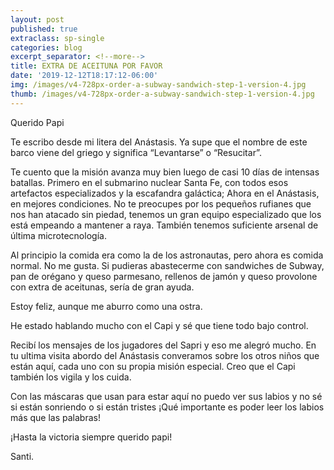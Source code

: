 ```yaml
---
layout: post
published: true
extraclass: sp-single
categories: blog
excerpt_separator: <!--more-->
title: EXTRA DE ACEITUNA POR FAVOR
date: '2019-12-12T18:17:12-06:00'
img: /images/v4-728px-order-a-subway-sandwich-step-1-version-4.jpg
thumb: /images/v4-728px-order-a-subway-sandwich-step-1-version-4.jpg
---
```

Querido Papi

Te escribo desde mi litera del Anástasis. Ya supe que el nombre de este barco viene del griego y significa “Levantarse” o “Resucitar”. 

<!--more-->

Te cuento que la misión avanza muy bien luego de casi 10 días de intensas batallas.  Primero en el submarino nuclear Santa Fe, con todos esos artefactos especializados y la escafandra galáctica; Ahora en el Anástasis, en mejores condiciones. No te preocupes por los pequeños rufianes que nos han atacado sin piedad, tenemos un gran equipo especializado que los está empeando a mantener a raya. También tenemos suficiente arsenal de última microtecnología. 

Al principio la comida era como la de los astronautas, pero ahora es comida normal. No me gusta. Si pudieras abastecerme con sandwiches de Subway, pan de orégano y queso parmesano, rellenos de jamón y queso provolone con extra de aceitunas, sería de gran ayuda. 

Estoy feliz, aunque me aburro como una ostra. 

He estado hablando mucho con el Capi y sé que tiene todo bajo control.  

Recibí los mensajes de los jugadores del Sapri y eso me alegró mucho. En tu ultima visita abordo del Anástasis converamos sobre los otros niños que están aquí, cada uno con su propia misión especial. Creo que el Capi también los vigila y los cuida. 

Con las máscaras que usan para estar aquí no puedo ver sus labios y no sé si están sonriendo o si están tristes ¡Qué importante es poder leer los labios más que las palabras!

¡Hasta la victoria siempre querido papi!

Santi.
